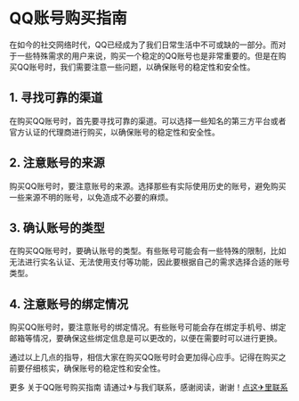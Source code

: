 # QQ账号购买指南

在如今的社交网络时代，QQ已经成为了我们日常生活中不可或缺的一部分。而对于一些特殊需求的用户来说，购买一个稳定的QQ账号也是非常重要的。但是在购买QQ账号时，我们需要注意一些问题，以确保账号的稳定性和安全性。

## 1. 寻找可靠的渠道

在购买QQ账号时，首先要寻找可靠的渠道。可以选择一些知名的第三方平台或者官方认证的代理商进行购买，以确保账号的稳定性和安全性。

## 2. 注意账号的来源

购买QQ账号时，要注意账号的来源。选择那些有实际使用历史的账号，避免购买一些来源不明的账号，以免造成不必要的麻烦。

## 3. 确认账号的类型

在购买QQ账号时，要确认账号的类型。有些账号可能会有一些特殊的限制，比如无法进行实名认证、无法使用支付等功能，因此要根据自己的需求选择合适的账号类型。

## 4. 注意账号的绑定情况

购买QQ账号时，要注意账号的绑定情况。有些账号可能会存在绑定手机号、绑定邮箱等情况，要确保这些绑定信息是可以更改的，以便在需要时可以进行更换。

通过以上几点的指导，相信大家在购买QQ账号时会更加得心应手。记得在购买之前要仔细核实，确保账号的稳定性和安全性。

更多 关于QQ账号购买指南 请通过✈与我们联系，感谢阅读，谢谢！[点这✈里联系](https://acc.k02.cc)